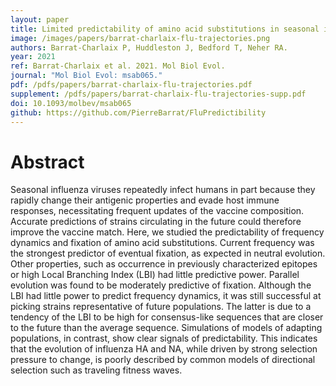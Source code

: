 ```yaml
---
layout: paper
title: Limited predictability of amino acid substitutions in seasonal influenza viruses
image: /images/papers/barrat-charlaix-flu-trajectories.png
authors: Barrat-Charlaix P, Huddleston J, Bedford T, Neher RA.
year: 2021
ref: Barrat-Charlaix et al. 2021. Mol Biol Evol.
journal: "Mol Biol Evol: msab065."
pdf: /pdfs/papers/barrat-charlaix-flu-trajectories.pdf
supplement: /pdfs/papers/barrat-charlaix-flu-trajectories-supp.pdf
doi: 10.1093/molbev/msab065
github: https://github.com/PierreBarrat/FluPredictibility
---
```


# Abstract

Seasonal influenza viruses repeatedly infect humans in part because they rapidly change their antigenic properties and evade host immune responses, necessitating frequent updates of the vaccine composition. Accurate predictions of strains circulating in the future could therefore improve the vaccine match. Here, we studied the predictability of frequency dynamics and fixation of amino acid substitutions. Current frequency was the strongest predictor of eventual fixation, as expected in neutral evolution. Other properties, such as occurrence in previously characterized epitopes or high Local Branching Index (LBI) had little predictive power. Parallel evolution was found to be moderately predictive of fixation. Although the LBI had little power to predict frequency dynamics, it was still successful at picking strains representative of future populations. The latter is due to a tendency of the LBI to be high for consensus-like sequences that are closer to the future than the average sequence. Simulations of models of adapting populations, in contrast, show clear signals of predictability. This indicates that the evolution of influenza HA and NA, while driven by strong selection pressure to change, is poorly described by common models of directional selection such as traveling fitness waves.

